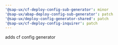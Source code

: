 ```yaml
---
'@sap-ux/cf-deploy-config-sub-generator': minor
'@sap-ux/abap-deploy-config-sub-generator': patch
'@sap-ux/deploy-config-generator-shared': patch
'@sap-ux/cf-deploy-config-inquirer': patch
---
```


adds cf config generator
